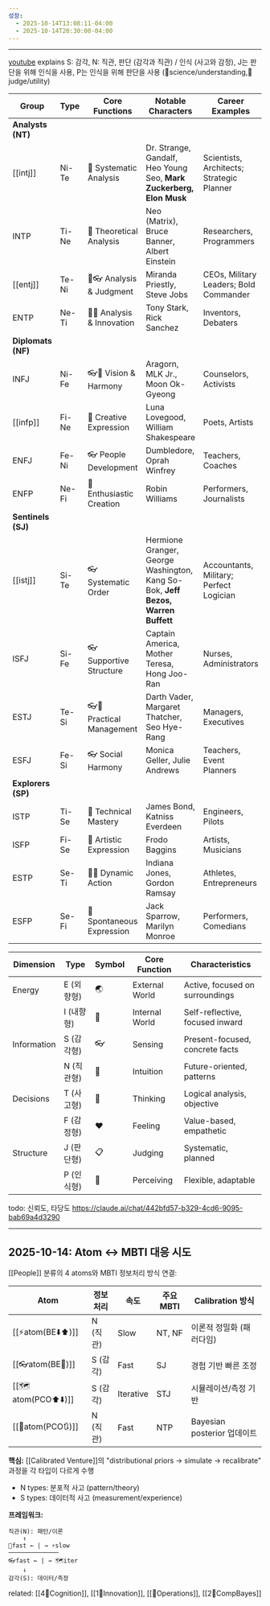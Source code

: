 ```yaml
---
성장:
  - 2025-10-14T13:08:11-04:00
  - 2025-10-14T20:30:00-04:00
---
```



---

[youtube](https://www.youtube.com/watch?v=lqNdBO9cup0&ab_channel=%EA%B8%B8%EC%9D%B8%EA%B0%84%ED%95%99%EC%97%B0%EA%B5%AC%EC%86%8C) explains S: 감각, N: 직관, 판단 (감각과 직관) / 인식 (사고와 감정), J는 판단을 위해 인식을 사용, P는 인식을 위해 판단을 사용 (🧠science/understanding,📍judge/utility)

| Group              | Type  | Core Functions             | Notable Characters                                                                | Career Examples                           |
| ------------------ | ----- | -------------------------- | --------------------------------------------------------------------------------- | ----------------------------------------- |
| **Analysts (NT)**  |       |                            |                                                                                   |                                           |
| [[intj]]           | Ni-Te | 🧠 Systematic Analysis     | Dr. Strange, Gandalf, Heo Young Seo,  **Mark Zuckerberg, Elon Musk**              | Scientists, Architects; Strategic Planner |
| INTP               | Ti-Ne | 🧠 Theoretical Analysis    | Neo (Matrix), Bruce Banner, Albert Einstein                                       | Researchers, Programmers                  |
| [[entj]]           | Te-Ni | 🧠👓 Analysis & Judgment   | Miranda Priestly, Steve Jobs                                                      | CEOs, Military Leaders; Bold Commander    |
| ENTP               | Ne-Ti | 🧠🤜 Analysis & Innovation | Tony Stark, Rick Sanchez                                                          | Inventors, Debaters                       |
| **Diplomats (NF)** |       |                            |                                                                                   |                                           |
| INFJ               | Ni-Fe | 👓🤜 Vision & Harmony      | Aragorn, MLK Jr., Moon Ok-Gyeong                                                  | Counselors, Activists                     |
| [[infp]]           | Fi-Ne | 🤜 Creative Expression     | Luna Lovegood, William Shakespeare                                                | Poets, Artists                            |
| ENFJ               | Fe-Ni | 👓 People Development      | Dumbledore, Oprah Winfrey                                                         | Teachers, Coaches                         |
| ENFP               | Ne-Fi | 🤜 Enthusiastic Creation   | Robin Williams                                                                    | Performers, Journalists                   |
| **Sentinels (SJ)** |       |                            |                                                                                   |                                           |
| [[istj]]           | Si-Te | 👓 Systematic Order        | Hermione Granger, George Washington, Kang So-Bok,  **Jeff Bezos, Warren Buffett** | Accountants, Military; Perfect Logician   |
| ISFJ               | Si-Fe | 👓 Supportive Structure    | Captain America, Mother Teresa, Hong Joo-Ran                                      | Nurses, Administrators                    |
| ESTJ               | Te-Si | 👓🧠 Practical Management  | Darth Vader, Margaret Thatcher, Seo Hye-Rang                                      | Managers, Executives                      |
| ESFJ               | Fe-Si | 👓 Social Harmony          | Monica Geller, Julie Andrews                                                      | Teachers, Event Planners                  |
| **Explorers (SP)** |       |                            |                                                                                   |                                           |
| ISTP               | Ti-Se | 🧠 Technical Mastery       | James Bond, Katniss Everdeen                                                      | Engineers, Pilots                         |
| ISFP               | Fi-Se | 🤜 Artistic Expression     | Frodo Baggins                                                                     | Artists, Musicians                        |
| ESTP               | Se-Ti | 🧠🤜 Dynamic Action        | Indiana Jones, Gordon Ramsay                                                      | Athletes, Entrepreneurs                   |
| ESFP               | Se-Fi | 🤜 Spontaneous Expression  | Jack Sparrow, Marilyn Monroe                                                      | Performers, Comedians                     |

| Dimension   | Type    | Symbol | Core Function  | Characteristics                 |
| ----------- | ------- | ------ | -------------- | ------------------------------- |
| Energy      | E (외향형) | 🌏     | External World | Active, focused on surroundings |
|             | I (내향형) | 👤     | Internal World | Self-reflective, focused inward |
| Information | S (감각형) | 👓     | Sensing        | Present-focused, concrete facts |
|             | N (직관형) | 🤜     | Intuition      | Future-oriented, patterns       |
| Decisions   | T (사고형) | 🧠     | Thinking       | Logical analysis, objective     |
|             | F (감정형) | ❤️     | Feeling        | Value-based, empathetic         |
| Structure   | J (판단형) | 📋     | Judging        | Systematic, planned             |
|             | P (인식형) | 🎯     | Perceiving     | Flexible, adaptable             |

todo: 신뢰도, 타당도
https://claude.ai/chat/442bfd57-b329-4cd6-9095-bab69a4d3290

---

## 2025-10-14: Atom ↔ MBTI 대응 시도

[[People]] 분류의 4 atoms와 MBTI 정보처리 방식 연결:

| Atom | 정보처리 | 속도 | 주요 MBTI | Calibration 방식 |
|------|---------|------|-----------|------------------|
| [[⚡️atom(BE⬇️⬆️)]] | N (직관) | Slow | NT, NF | 이론적 정밀화 (패러다임) |
| [[👓atom(BE🔄)]] | S (감각) | Fast | SJ | 경험 기반 빠른 조정 |
| [[🗺️atom(PCO⬆️⬇️)]] | S (감각) | Iterative | STJ | 시뮬레이션/측정 기반 |
| [[🧭atom(PCO🔃)]] | N (직관) | Fast | NTP | Bayesian posterior 업데이트 |

**핵심:** [[Calibrated Venture]]의 "distributional priors → simulate → recalibrate" 과정을 각 타입이 다르게 수행
- N types: 분포적 사고 (pattern/theory)
- S types: 데이터적 사고 (measurement/experience)

**프레임워크:**
```
직관(N): 패턴/이론
    ↑
🧭fast ← | → ⚡️slow
──────────────
👓fast ← | → 🗺️iter
    ↓
감각(S): 데이터/측정
```

related: [[4👾Cognition]], [[1🐢Innovation]], [[🐙Operations]], [[2🐅CompBayes]]

